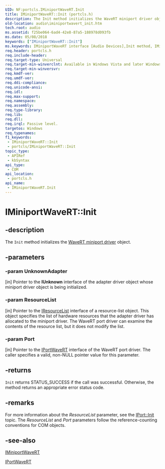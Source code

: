 ```yaml
---
UID: NF:portcls.IMiniportWaveRT.Init
title: IMiniportWaveRT::Init (portcls.h)
description: The Init method initializes the WaveRT miniport driver object.
old-location: audio\iminiportwavert_init.htm
tech.root: audio
ms.assetid: f25be064-6ad4-42e8-87a5-188978d093fb
ms.date: 05/08/2018
keywords: ["IMiniportWaveRT::Init"]
ms.keywords: IMiniportWaveRT interface [Audio Devices],Init method, IMiniportWaveRT.Init, IMiniportWaveRT::Init, Init, Init method [Audio Devices], Init method [Audio Devices],IMiniportWaveRT interface, audio.iminiportwavert_init, audmp-routines_3304baaf-f3bf-43f1-908b-5cf47b084ee1.xml, portcls/IMiniportWaveRT::Init
req.header: portcls.h
req.include-header: 
req.target-type: Universal
req.target-min-winverclnt: Available in Windows Vista and later Windows operating systems.
req.target-min-winversvr: 
req.kmdf-ver: 
req.umdf-ver: 
req.ddi-compliance: 
req.unicode-ansi: 
req.idl: 
req.max-support: 
req.namespace: 
req.assembly: 
req.type-library: 
req.lib: 
req.dll: 
req.irql: Passive level.
targetos: Windows
req.typenames: 
f1_keywords:
 - IMiniportWaveRT::Init
 - portcls/IMiniportWaveRT::Init
topic_type:
 - APIRef
 - kbSyntax
api_type:
 - COM
api_location:
 - portcls.h
api_name:
 - IMiniportWaveRT.Init
---
```


# IMiniportWaveRT::Init


## -description

The <code>Init</code> method initializes the <a href="/windows-hardware/drivers/audio/wavert-miniport-driver">WaveRT miniport driver</a> object.

## -parameters

### -param UnknownAdapter 

[in]
Pointer to the <b>IUnknown</b> interface of the adapter driver object whose miniport driver object is being initialized.

### -param ResourceList 

[in]
Pointer to the <a href="/windows-hardware/drivers/ddi/portcls/nn-portcls-iresourcelist">IResourceList</a> interface of a resource-list object. This object specifies the list of hardware resources that the adapter driver has allocated to the miniport driver. The WaveRT port driver can examine the contents of the resource list, but it does not modify the list.

### -param Port 

[in]
Pointer to the <a href="/windows-hardware/drivers/ddi/portcls/nn-portcls-iportwavert">IPortWaveRT</a> interface of the WaveRT port driver. The caller specifies a valid, non-NULL pointer value for this parameter.

## -returns

<code>Init</code> returns STATUS_SUCCESS if the call was successful. Otherwise, the method returns an appropriate error status code.

## -remarks

For more information about the <i>ResourceList</i> parameter, see the <a href="/windows-hardware/drivers/ddi/portcls/nf-portcls-iport-init">IPort::Init </a> topic. The <i>ResourceList</i> and <i>Port</i> parameters follow the reference-counting conventions for COM objects.

## -see-also

<a href="/windows-hardware/drivers/ddi/portcls/nn-portcls-iminiportwavert">IMiniportWaveRT</a>



<a href="/windows-hardware/drivers/ddi/portcls/nn-portcls-iportwavert">IPortWaveRT</a>